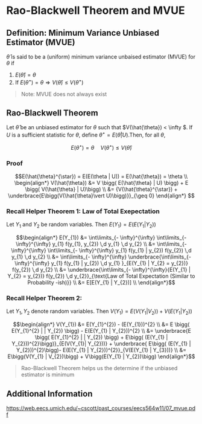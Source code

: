 # Rao-Blackwell Theorem and MVUE


## Definition: Minimum Variance Unbiased Estimator (MVUE)
$\hat{\theta}$ is said to be a (uniform) minimum variance unbaised estimator (MVUE) for $\theta$ if

1. $E(\hat{\theta}) = \theta$
2. If $E(\hat{\theta}^{\star})= \theta  \Rightarrow V(\hat{\theta}) \leq V(\hat{\theta}^{\star})$

> Note: MVUE does not always exist

## Rao-Blackwell Theorem
Let $\hat{\theta}$ be  an unbiased estimator for $\theta$ such that $V(\hat{\theta}) < \infty $. If $U$ is a sufficient statistic for $\theta$, define $\hat{\theta}^{\star} = E(\hat{\theta} | U)$.Then, for all $\theta$,

$$E(\hat{\theta}^{\star}) = \theta \quad V(\hat{\theta}^{\star}) \leq V(\hat{\theta})$$

### Proof
```math
E(\hat{\theta}^{\star}) = E(E(\theta | U)) = E(\hat{\theta}) = \theta \\

\begin{align*}
V(\hat{\theta}) &= V \bigg( E(\hat{\theta} | U) \bigg) + E \bigg(  V(\hat{\theta} | U)\bigg) \\
&=  {V(\hat{\theta}^{\star}) + \underbrace{E\bigg(V(\hat{\theta}\vert U)\bigg)}}_{\geq 0} 
\end{align*}

```


### Recall Helper Theorem 1: Law of Total Exepectation
 Let $Y_{1}$ and $Y_{2}$ be random variables. Then $E(Y_{1}) = E( E(Y_{1} | Y_{2}))$

```math
\begin{align*}
E(Y_{1}) &= \int\limits_{- \infty}^{\infty} \int\limits_{- \infty}^{\infty} y_{1} f(y_{1}, y_{2}) \,d y_{1} \,d y_{2} \\
&= \int\limits_{- \infty}^{\infty} \int\limits_{- \infty}^{\infty} y_{1} f(y_{1} | y_{2}) f(y_{2}) \,d y_{1} \,d y_{2} \\
&= \int\limits_{- \infty}^{\infty} \underbrace{\int\limits_{- \infty}^{\infty} y_{1} f(y_{1} | y_{2}) \,d y_{1} }_{E(Y_{1} | Y_{2} = y_{2})}  f(y_{2})  \,d y_{2} \\
&= \underbrace{\int\limits_{- \infty}^{\infty}{E(Y_{1} | Y_{2} = y_{2})}  f(y_{2})  \,d y_{2}}_{\text{Law of Total Expectation (Similar to Probability -ish)}} \\
&= E[E(Y_{1} | Y_{2})] \\
\end{align*}
```

### Recall Helper Theorem 2: 
Let $Y_{1}, Y_{2}$ denote random variables. Then $V(Y_{1}) = E\bigg(V(Y_{1} | V_{2})\bigg) + V\bigg(E(Y_{1} | Y_{2})\bigg)$
```math
\begin{align*}
V(Y_{1}) &= E(Y_{1}^{2}) - (E(Y_{1}))^{2} \\
&= E \bigg( E(Y_{1}^{2} | | Y_{2}) \bigg) - E(E(Y_{1} | Y_{2}))^{2} \\
&= \underbrace{E \bigg( E(Y_{1}^{2} | | Y_{2}) \bigg) + E\bigg( (E(Y_{1} | Y_{2}))^{2}\bigg)}_{E(V(Y_{1}| Y_{2}))} + \underbrace{ E\bigg( (E(Y_{1} | Y_{2}))^{2}\bigg)- E(E(Y_{1} | Y_{2}))^{2}}_{V(E(Y_{1} | Y_{3}))} \\
&= E\bigg(V(Y_{1} | V_{2})\bigg) + V\bigg(E(Y_{1} | Y_{2})\bigg)
\end{align*}
```

> Rao-Blackwell Theorem helps us the determine if the unbiased estimator is minimum



## Additional Information
https://web.eecs.umich.edu/~cscott/past_courses/eecs564w11/07_mvue.pdf

